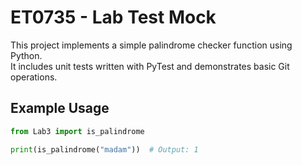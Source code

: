 # ET0735 - Lab Test Mock

This project implements a simple palindrome checker function using Python.  
It includes unit tests written with PyTest and demonstrates basic Git operations.

## Example Usage

```python
from Lab3 import is_palindrome

print(is_palindrome("madam"))  # Output: 1

